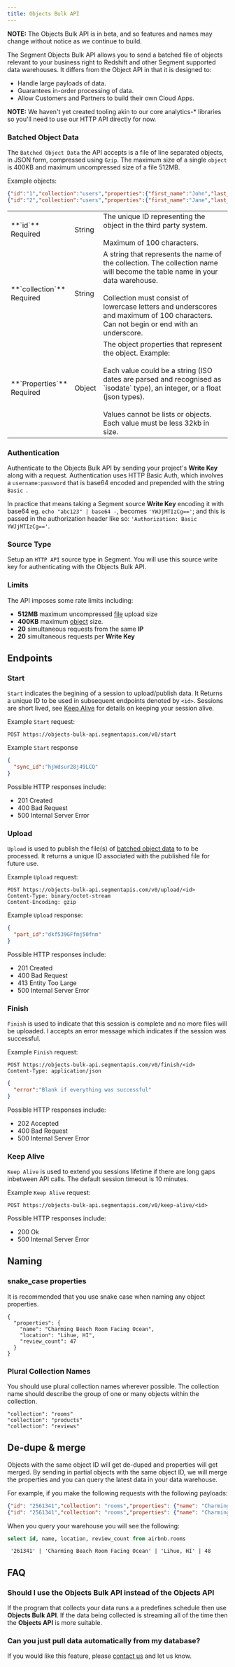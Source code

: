 ```yaml
---
title: Objects Bulk API
---
```


**NOTE:** The Objects Bulk API is in beta, and so features and names may change without notice as we continue to build.

The Segment Objects Bulk API allows you to send a batched file of objects relevant to your business right to Redshift and other Segment supported data warehouses.
It differs from the Object API in that it is designed to:
- Handle large payloads of data.
- Guarantees in-order processing of data.
- Allow Customers and Partners to build their own Cloud Apps.

**NOTE:** We haven't yet created tooling akin to our core analytics-* libraries so you'll need to use our HTTP API directly for now.

### Batched Object Data
The `Batched Object Data` the API accepts is a file of line separated objects, in JSON form, compressed using `Gzip`.
The maximum size of a single `object` is 400KB and maximum uncompressed size of a file 512MB.

Example objects:
```json
{"id":"1","collection":"users","properties":{"first_name":"John","last_name":"Smith"}}
{"id":"2","collection":"users","properties":{"first_name":"Jane","last_name":"Doe"}}
```

<table>
  <tr>
    <td>**`id`**<br/> Required</td>
    <td>String</td>
    <td>
      The unique ID representing the object in the third party system.<br/><br/>Maximum of 100 characters.
    </td>
  </tr>
  <tr>
    <td>**`collection`**<br/> Required</td>
    <td>String</td>
    <td>
      A string that represents the name of the collection. The collection name will become the table name in your data warehouse.<br/><br/>Collection must consist of lowercase letters and underscores and maximum of 100 characters. Can not begin or end with an underscore.
    </td>
  </tr>
  <tr>
    <td>**`Properties`**<br/> Required</td>
    <td>Object</td>
    <td>
      The object properties that represent the object. Example:<br/><br/>
      Each value could be a string (ISO dates are parsed and recognised as `isodate` type), an integer, or a float (json types).<br/><br/>
      Values cannot be lists or objects. Each value must be less 32kb in size.
    </td>
  </tr>
</table>

### Authentication

Authenticate to the Objects Bulk API by sending your project's **Write Key** along with a request.
Authentication uses HTTP Basic Auth, which involves a `username:password` that is base64 encoded and prepended with the string `Basic `.

In practice that means taking a Segment source **Write Key** encoding it with base64 eg. `echo "abc123" | base64 -`, becomes `'YWJjMTIzCg=='`; and this is passed in the authorization header like so: `'Authorization: Basic YWJjMTIzCg=='`.

### Source Type

Setup an `HTTP API` source type in Segment. You will use this source write key for authenticating with the Objects Bulk API.

### Limits
The API imposes some rate limits including:
- **512MB** maximum uncompressed [file](#batched-object-data) upload size
- **400KB** maximum [object](#batched-object-data) size.
- **20** simultaneous requests from the same **IP**
- **20** simultaneous requests per **Write Key**

## Endpoints

### Start

`Start` indicates the begining of a session to upload/publish data. It Returns a unique ID to be used in subsequent endpoints denoted by `<id>`.
Sessions are short lived, see [Keep Alive](#keep-alive) for details on keeping your session alive.

Example `Start` request:

```
POST https://objects-bulk-api.segmentapis.com/v0/start
```

Example `Start` response

```json
{
  "sync_id":"hjWdsur28j49LCQ"
}
```

Possible HTTP responses include:
- 201 Created
- 400 Bad Request
- 500 Internal Server Error

### Upload

`Upload` is used to publish the file(s) of [batched object data](#batched-object-data) to to be processed. It returns a unique ID associated with the published file for future use.

Example `Upload` request:

```
POST https://objects-bulk-api.segmentapis.com/v0/upload/<id>
Content-Type: binary/octet-stream
Content-Encoding: gzip
```

Example `Upload` response:

```json
{
  "part_id":"dkf539GFfmj50fnm"
}
```

Possible HTTP responses include:
- 201 Created
- 400 Bad Request
- 413 Entity Too Large
- 500 Internal Server Error

### Finish

`Finish` is used to indicate that this session is complete and no more files will be uploaded. I accepts an error message which indicates if the session was successful.

Example `Finish` request:

```
POST https://objects-bulk-api.segmentapis.com/v0/finish/<id>
Content-Type: application/json
```

```json
{
  "error":"Blank if everything was successful"
}
```

Possible HTTP responses include:
- 202 Accepted
- 400 Bad Request
- 500 Internal Server Error

### Keep Alive

`Keep Alive` is used to extend you sessions lifetime if there are long gaps inbetween API calls. The default session timeout is 10 minutes.

Example `Keep Alive` request:

```
POST https://objects-bulk-api.segmentapis.com/v0/keep-alive/<id>
```

Possible HTTP responses include:
- 200 Ok
- 500 Internal Server Error

## Naming

### snake_case properties

It is recommended that you use snake case when naming any object properties.

```
{
  "properties": {
    "name": "Charming Beach Room Facing Ocean",
    "location": "Lihue, HI",
    "review_count": 47
  }
}
```

### Plural Collection Names

You should use plural collection names wherever possible. The collection name should describe the group of one or many objects within the collection.

```
"collection": "rooms"
"collection": "products"
"collection": "reviews"
```

## De-dupe & merge

Objects with the same object ID will get de-duped and properties will get merged. By sending in partial objects with the same object ID, we will merge the properties and you can query the latest data in your data warehouse.

For example, if you make the following requests with the following payloads:

```json
{"id": "2561341","collection": "rooms","properties": {"name": "Charming Beach Room Facing Ocean","location": "Lihue, HI","review_count": 47}}
{"id": "2561341","collection": "rooms","properties": {"name": "Charming Beach Room Facing Ocean","location": "Lihue, HI","review_count": 48}}
```

When you query your warehouse you will see the following:

```SQL
select id, name, location, review_count from airbnb.rooms
```

```
 '261341' | 'Charming Beach Room Facing Ocean' | 'Lihue, HI' | 48
 ```

## FAQ

### Should I use the Objects Bulk API instead of the Objects API

If the program that collects your data runs a a predefines schedule then use **Objects Bulk API**.
If the data being collected is streaming all of the time then the **Objects API** is more suitable.

### Can you just pull data automatically from my database?

If you would like this feature, please [contact us](https://segment.com/contact/) and let us know.
